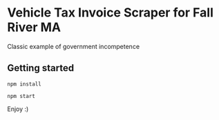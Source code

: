# Vehicle Tax Invoice Scraper for Fall River MA

Classic example of government incompetence

## Getting started

```
npm install
```

```
npm start
```

Enjoy :)
